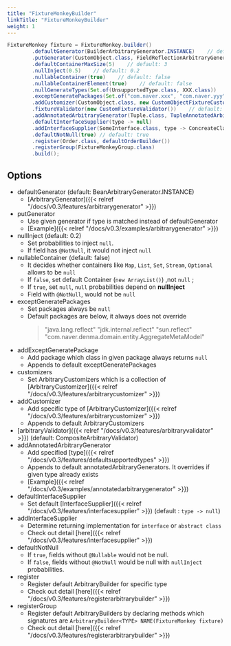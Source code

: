 ```yaml
---
title: "FixtureMonkeyBuilder"
linkTitle: "FixtureMonkeyBuilder"
weight: 1
---
```


```java
FixtureMonkey fixture = FixtureMonkey.builder()
        .defaultGenerator(BuilderArbitraryGenerator.INSTANCE)    // default: BeanArbitraryGenerator.INSTANCE
        .putGenerator(CustomObject.class, FieldReflectionArbitraryGenerator.INSTANCE)
        .defaultContainerMaxSize(5)    // default: 3
        .nullInject(0.5)    // default: 0.2
        .nullableContainer(true)    // default: false
        .nullableContainerElement(true)    // default: false
        .nullGenerateTypes(Set.of(UnsupportedType.class, XXX.class))
        .exceptGeneratePackages(Set.of("com.naver.xxx", "com.naver.yyy"))    // default: "java.lang.reflect", "jdk.internal.reflect", "sun.reflect"
        .addCustomizer(CustomObject.class, new CustomObjectFixtureCustomizer())
        .fixtureValidator(new CustomFixtureValidator())    // default: CompositeFixtureValidator
        .addAnnotatedArbitraryGenerator(Tuple.class, TupleAnnotatedArbitraryGenerator())
        .defaultInterfaceSupplier(type -> null)
        .addInterfaceSupplier(SomeInterface.class, type -> ConcreateClass.INSTANCE)
        .defaultNotNull(true) // default: true
        .register(Order.class, defaultOrderBuilder())
        .registerGroup(FixtureMonkeyGroup.class)
        .build();

```


## Options
- defaultGenerator (default: BeanArbitraryGenerator.INSTANCE)
    - [ArbitraryGenerator]({{< relref "/docs/v0.3/features/arbitrarygenerator" >}})
- putGenerator
    - Use given generator if type is matched instead of defaultGenerator
    - [Example]({{< relref "/docs/v0.3/examples/arbitrarygenerator" >}})
- nullInject (default: 0.2)
    - Set probabilities to inject `null`.
    - If field has `@NotNull`, it would not inject `null`
- nullableContainer (default: false)
    - It decides whether containers like `Map`, `List`, `Set`, `Stream`, `Optional` allows to be `null` 
    - If `false`, set default Container (`new ArrayList()`) ,not `null`  ;
    - If `true`, set `null`, `null` probabilities depend on **nullInject**
    - Field with `@NotNull`, would not be `null`
- exceptGeneratePackages
    - Set packages always be `null`
    - Default packages are below, it always does not override
      > "java.lang.reflect"
      "jdk.internal.reflect"
      "sun.reflect"
      "com.naver.denma.domain.entity.AggregateMetaModel"
- addExceptGeneratePackage
    - Add package which class in given package always returns `null`
    - Appends to default exceptGeneratePackages
- customizers
    - Set ArbitraryCustomizers which is a collection of [ArbitraryCustomizer]({{< relref "/docs/v0.3/features/arbitrarycustomizer" >}})
- addCustomizer
    - Add specific type of [ArbitraryCustomizer]({{< relref "/docs/v0.3/features/arbitrarycustomizer" >}})
    - Appends to default ArbitraryCustomizers
- [arbitraryValidator]({{< relref "/docs/v0.3/features/arbitraryvalidator" >}}) (default: CompositeArbitraryValidator)
- addAnnotatedArbitraryGenerator
    - Add specified [type]({{< relref "/docs/v0.3/features/defaultsupportedtypes" >}})
    - Appends to default annotatedArbitraryGenerators. It overrides if given type already exists
    - [Example]({{< relref "/docs/v0.3/examples/annotatedarbitrarygenerator" >}})
- defaultInterfaceSupplier
  - Set default [InterfaceSupplier]({{< relref "/docs/v0.3/features/interfacesupplier" >}}) (default : `type -> null`) 
- addInterfaceSupplier
  - Determine returning implementation for `interface` or `abstract class`
  - Check out detail [here]({{< relref "/docs/v0.3/features/interfacesupplier" >}})
- defaultNotNull
  - If `true`, fields without `@Nullable` would not be null.
  - If `false`, fields without `@NotNull` would be null with `nullInject` probabilities.
- register
  - Register default ArbitraryBuilder for specific type
  - Check out detail [here]({{< relref "/docs/v0.3/features/registerarbitrarybuilder" >}})
- registerGroup
  - Register default ArbitraryBuilders by declaring methods which signatures are `ArbitraryBuilder<TYPE> NAME(FixtureMonkey fixture)`
  - Check out detail [here]({{< relref "/docs/v0.3/features/registerarbitrarybuilder" >}})
